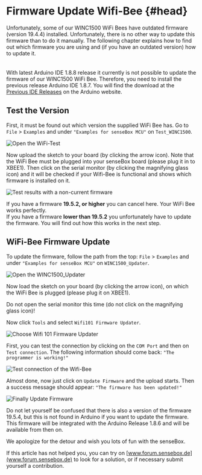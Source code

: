 # Firmware Update Wifi-Bee {#head}
<div class="description">Unfortunately, some of our WINC1500 WiFi Bees have outdated firmware (version 19.4.4) installed. Unfortunately, there is no other way to update this firmware than to do it manually. The following chapter explains how to find out which firmware you are using and (if you have an outdated version) how to update it.</div>

<div class="line">
    <br>
    <br>
</div>

<div class="box_warning">
    <i class="fa fa-exclamation-circle fa-fw" aria-hidden="true" style="color: #f0ad4e"></i>
    With latest Arduino IDE 1.8.8 release it currently is not possible to update the firmware of our WINC1500 WiFi Bee. Therefore, you need to install the previous release Arduino IDE 1.8.7. You will find the download at the <a href="https://www.arduino.cc/en/Main/OldSoftwareReleases#previous">Previous IDE Releases</a> on the Arduino website.
</div>

## Test the Version
First, it must be found out which version the supplied WiFi Bee has. Go to `File` > `Examples` and under `"Examples for senseBox MCU"` on `Test_WINC1500`.

![Open the WiFi-Test](../../pictures/Update-Wifi-Firmware/1-test.PNG)

Now upload the sketch to your board (by clicking the arrow icon). Note that the WiFi Bee must be plugged into your senseBox board (please plug it in to XBEE1). Then click on the serial monitor (by clicking the magnifying glass icon) and it will be checked if your Wifi-Bee is functional and shows which firmware is installed on it.



![Test results with a non-current firmware](../../pictures/Update-Wifi-Firmware/2-result.PNG)

<div class="box_success">
    <i class="fa fa-check fa-fw" aria-hidden="true" style="color: #50af51;"></i>
   If you have a firmware  <b>19.5.2, or higher</b> you can cancel here. Your WiFi Bee works perfectly.
</div>

<div class="box_warning">
    <i class="fa fa-exclamation-circle fa-fw" aria-hidden="true" style="color: #f0ad4e"></i>
    If you have a firmware <b>lower than 19.5.2</b> you unfortunately have to update the firmware. You will find out how this works in the next step.
</div>

## WiFi-Bee Firmware Update
To update the firmware, follow the path from the top: `File` > ` Examples ` and under `"Examples for senseBox MCU"` on `WINC1500_Updater`.

![Open the WINC1500_Updater](../../pictures/Update-Wifi-Firmware/3-updater.PNG)


Now load the sketch on your board (by clicking the arrow icon), on which the WiFi Bee is plugged (please plug it on XBEE1).

<div class="box_error">
    <i class="fa fa-exclamation-triangle fa-fw" aria-hidden="true" style="color: #d9534f"></i>
    Do not open the serial monitor this time (do not click on the magnifying glass icon)!
</div>

Now click `Tools` and select `Wifi101 Firmware Updater`.

![Choose Wifi 101 Firmware Updater](../../pictures/Update-Wifi-Firmware/4-firmware-updater.PNG)

First, you can test the connection by clicking on the ` COM Port ` and then on ` Test connection `. The following information should come back: `"The programmer is working!"`

![Test connection of the Wifi-Bee](../../pictures/Update-Wifi-Firmware/5-test-connection.PNG)

Almost done, now just click on ` Update Firmware ` and the upload starts. Then a success message should appear: `"The firmware has been updated!"`

![Finally Update Firmware](../../pictures/Update-Wifi-Firmware/6-update-firmware.PNG)

<div class="box_info">
    <i class="fa fa-info fa-fw" aria-hidden="true" style="color: #42acf3;"></i>
    Do not let yourself be confused that there is also a version of the firmware 19.5.4, but this is not found in Arduino if you want to update the firmware. This firmware will be integrated with the Arduino Release 1.8.6 and will be available from then on.</div>
    
   We apologize for the detour and wish you lots of fun with the senseBox.
 
If this article has not helped you, you can try on [www.forum.sensebox.de](www.forum.sensebox.de) to look for a solution, or if necessary submit yourself a contribution.